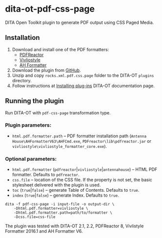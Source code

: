 dita-ot-pdf-css-page
====================

DITA Open Toolkit plugin to generate PDF output using CSS Paged Media.

## Installation

1. Download and install one of the PDF formatters: 
    * [PDFReactor](http://www.pdfreactor.com/)
    * [Vivliostyle](http://vivliostyle.com/)
    * [AH Formatter](https://www.antennahouse.com/)
2. Download the plugin from [GitHub](https://github.com/xmlrocks/dita-ot-pdf-css-page/archive/master.zip).
3. Unzip and copy `rocks.xml.pdf.css.page` folder to the DITA-OT `plugins` directory.
4. Follow instructions at [Installing plug-ins](http://www.dita-ot.org/2.2/user-guide/plugins-installing.html) DITA-OT documentation page. 

## Running the plugin

Run DITA-OT with `pdf-css-page` transformation type. 

### Plugin parameters:

- `html.pdf.formatter.path` – PDF formatter installation path (`Antenna House\AHFormatterV63\AHFCmd.exe`, `PDFreactor\lib\pdfreactor.jar` or `vivliostyle\vivliostyle_formatter_core.exe`).

### Optional parameters:

- `html.pdf.formatter` (`pdfreactor`|`vivliostyle`|`antennahouse`) – HTML PDF formatter. Defaults to `pdfreactor`.
- `css.file` – location of the CSS file. If the property is not set, the basic stylesheet delivered with the plugin is used.  
- `toc` (`true`|`false`) – generate Table of Contents. Defaults to `true`. 
- `index` (`true`|`false`) – generate Index. Defaults to `true`.

```
dita -f pdf-css-page -i input-file -o output-dir \ 
    -Dhtml.pdf.formatter=vivliostyle \ 
    -Dhtml.pdf.formatter.path=path/to/formatter \
    -Dcss.file=css-file
```

The plugin was tested with DITA-OT 2.1, 2.2, PDFReactor 8, Vivlistyle Formatter 2016.1 and AH Formatter V6.